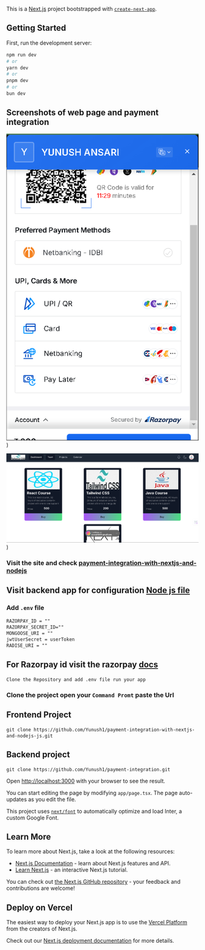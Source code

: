 This is a [Next.js](https://nextjs.org/) project bootstrapped with [`create-next-app`](https://github.com/vercel/next.js/tree/canary/packages/create-next-app).

## Getting Started

First, run the development server:

```bash
npm run dev
# or
yarn dev
# or
pnpm dev
# or
bun dev
```
 ## Screenshots of web page and payment integration

![plot](https://github.com/Yunush1/payment-integration-with-nextjs-and-nodejs-js/blob/mainline/public/ss%201%20(1).png?raw=true))

![plot](https://github.com/Yunush1/payment-integration-with-nextjs-and-nodejs-js/blob/mainline/public/ss%201%20(3).png?raw=true))

### Visit the site and check [payment-integration-with-nextjs-and-nodejs](https://payment-integration-with-nextjs-an-yunushkh9-gmailcoms-projects.vercel.app/products)
## Visit backend app for configuration [Node js file](https://github.com/Yunush1/payment-integration)

### Add `.env` file 
```
RAZORPAY_ID = ""
RAZORPAY_SECRET_ID=""
MONGOOSE_URI = ""
jwtUserSecret = userToken
RADISE_URI = ""
```

## For Razorpay id visit the razorpay [docs](https://dashboard.razorpay.com/app/website-app-settings/api-keys) 

``
Clone the Repository and add .env file run your app
``

### Clone the project open your `Command Promt` paste the Url

## Frontend Project
```
git clone https://github.com/Yunush1/payment-integration-with-nextjs-and-nodejs-js.git
```
 ## Backend project
```
git clone https://github.com/Yunush1/payment-integration.git
```


Open [http://localhost:3000](http://localhost:3000) with your browser to see the result.

You can start editing the page by modifying `app/page.tsx`. The page auto-updates as you edit the file.

This project uses [`next/font`](https://nextjs.org/docs/basic-features/font-optimization) to automatically optimize and load Inter, a custom Google Font.

## Learn More

To learn more about Next.js, take a look at the following resources:

- [Next.js Documentation](https://nextjs.org/docs) - learn about Next.js features and API.
- [Learn Next.js](https://nextjs.org/learn) - an interactive Next.js tutorial.

You can check out [the Next.js GitHub repository](https://github.com/vercel/next.js/) - your feedback and contributions are welcome!

## Deploy on Vercel

The easiest way to deploy your Next.js app is to use the [Vercel Platform](https://vercel.com/new?utm_medium=default-template&filter=next.js&utm_source=create-next-app&utm_campaign=create-next-app-readme) from the creators of Next.js.

Check out our [Next.js deployment documentation](https://nextjs.org/docs/deployment) for more details.
